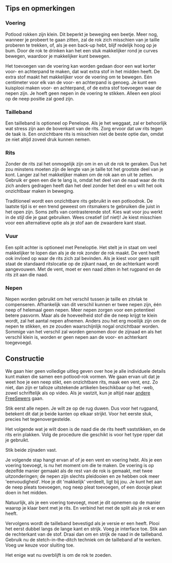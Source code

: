 ## Tips en opmerkingen

### Voering

Potlood rokken zijn klein. Dit beperkt je beweging een beetje. Meer nog, wanneer je probeert te gaan zitten, zal de rok zich misschien van je taille proberen te trekken, of, als je een back-up hebt, blijf redelijk hoog op je bum. Door de rok te drinken kan het een stuk makkelijker rond je curves bewegen, waardoor je makkelijker kunt bewegen.

Het toevoegen van de voering kan worden gedaan door een wat korter voor- en achterpand te maken, dat wat extra stof in het midden heeft. De extra stof maakt het makkelijker voor de voering om te bewegen. Eén centimeter voor elk van de voor- en achterpand is genoeg. Je kunt een kuisplooi maken voor- en achterpand, of de extra stof toevoegen waar de nepen zijn. Je hoeft geen nepen in de voering te stikken. Alleen een plooi op de neep positie zal goed zijn.

### Tailleband

Een tailleband is optioneel op Penelope. Als je het weggaat, zal er behoorlijk wat stress zijn aan de bovenkant van de rits. Zorg ervoor dat uw rits tegen de taak is. Een onzichtbare rits is misschien niet de beste optie dan, omdat ze niet altijd zoveel druk kunnen nemen.

### Rits

Zonder de rits zal het onmogelijk zijn om in en uit de rok te geraken. Dus het zou minstens moeten zijn de lengte van je taille tot het grootste deel van je kont. Langer zal het makkelijker maken om de rok aan en uit te zetten. Gebruik er geen een die te lang is, omdat het deel van de naad waar de rits zich anders gedragen heeft dan het deel zonder het deel en u wilt het ook onzichtbaar maken in beweging.

Traditioneel wordt een onzichtbare rits gebruikt in een potloodrok. De laatste tijd is er een trend geweest om ritsmakers te gebruiken die juist in het open zijn. Soms zelfs van contrasterende stof. Kies wat voor jou werkt in de stijl die je gaat gebruiken. Wees creatief (of niet)! Je kiest misschien voor een alternatieve optie als je stof aan de zwaardere kant staat.

### Vuur

Een split achter is optioneel met Peneloptie. Het stelt je in staat om veel makkelijker te lopen dan als je de rok zonder de rok maakt. De vent heeft ook invloed op waar de rits zich zal bevinden. Als je kiest voor geen split staat de standaard ritslocatie op de zijkant naad, en de achterkant wordt aangevouwen. Met de vent, moet er een naad zitten in het rugpand en de rits zit aan die naad.

### Nepen

Nepen worden gebruikt om het verschil tussen je taille en zitvlak te compenseren. Afhankelijk van dit verschil kunnen er twee nepen zijn, één neep of helemaal geen nepen. Meer nepen zorgen voor een potentieel betere pasvorm. Maar als de hoeveelheid stof die de neep krijgt te klein wordt, zal het aantal nepen afnemen. Anders zou het erg moeilijk zijn om de nepen te stikken, en ze zouden waarschijnlijk nogal onzichtbaar worden. Sommige van het verschil zal worden genomen door de zijnaad en als het verschil klein is, worden er geen nepen aan de voor- en achterkant toegevoegd.

## Constructie

We gaan hier geen volledige uitleg geven over hoe je alle individuele details kunt maken die samen een potlood-rok vormen. We gaan ervan uit dat je weet hoe je een neep stikt, een onzichtbare rits, maak een vent, enz. Zo niet, dan zijn er talloze uitstekende artikelen beschikbaar op het -web, zowel schriftelijk als op video. Als je vastzit, kun je altijd naar [andere FreeSewers](https://discord.freesewing.org/) gaan.

Stik eerst alle nepen. Je wilt ze op de rug duwen. Dus voor het rugpand, betekent dit dat je beide kanten op elkaar strijkt. Voor het eerste stuk, precies het tegenovergestelde.

Het volgende wat je wilt doen is de naad die de rits heeft vaststikken, en de rits erin plakken. Volg de procedure die geschikt is voor het type rpper dat je gebruikt.

Stik beide zijnaden vast.

Je volgende stap hangt ervan af of je een vent en voering hebt. Als je een voering toevoegt, is nu het moment om die te maken. De voering is op dezelfde manier gemaakt als de rest van de rok is gemaakt, met twee uitzonderingen; de nepen zijn slechts pleidooien en ze hebben ook meer 'eenvoudigheid'. Hoe je dit 'makkelijk' verdeelt, ligt bij jou. Je kunt het aan de neep pleats toevoegen, nog neep pleat toevoegen, of een doosje pleat doen in het midden.

Natuurlijk, als je een voering toevoegt, moet je dit opnemen op de manier waarop je klaar bent met je rits. En verbind het met de split als je rok er een heeft.

Vervolgens wordt de tailleband bevestigd als je versie er een heeft. Plooi het eerst dubbel langs de lange kant en strijk. Voeg je interface toe. Stik aan de rechterkant van de stof. Draai dan om en strijk de naad in de tailleband. Gebruik nu de stetch-in-the-ditch techniek om de tailleband af te werken. Voeg uw keuze voor sluiting toe.

Het enige wat nu overblijft is om de rok te zoeden.
